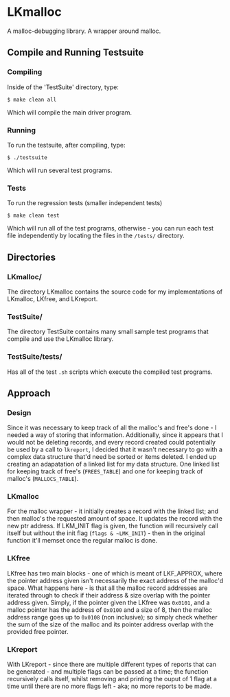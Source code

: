 # LKmalloc

A malloc-debugging library.
A wrapper around malloc.

## Compile and Running Testsuite

### Compiling

Inside of the 'TestSuite' directory, type:

`$ make clean all`

Which will compile the main driver program.

### Running

To run the testsuite, after compiling, type:

`$ ./testsuite`

Which will run several test programs.

### Tests

To run the regression tests (smaller independent tests)

`$ make clean test`

Which will run all of the test programs, otherwise - you can run each test file independently by locating the files in the `/tests/` directory.

## Directories

### LKmalloc/

The directory LKmalloc contains the source code for my implementations of LKmalloc, LKfree, and LKreport.

### TestSuite/

The directory TestSuite contains many small sample test programs that compile and use the LKmalloc library.

### TestSuite/tests/

Has all of the test `.sh` scripts which execute the compiled test programs.

## Approach

### Design

Since it was necessary to keep track of all the malloc's and free's done - I needed a way of storing that information. Additionally, since it appears that I would not be deleting records, and every record created could potentially be used by a call to `lkreport`, I decided that it wasn't necessary to go with a complex data structure that'd need be sorted or items deleted. I ended up creating an adapatation of a linked list for my data structure. One linked list for keeping track of free's (`FREES_TABLE`) and one for keeping track of malloc's (`MALLOCS_TABLE`).

### LKmalloc

For the malloc wrapper - it initially creates a record with the linked list; and then malloc's the requested amount of space. It updates the record with the new ptr address. If LKM_INIT flag is given, the function will recursively call itself but without the init flag (`flags & ~LMK_INIT`) - then in the original function it'll memset once the regular malloc is done.

### LKfree

LKfree has two main blocks - one of which is meant of LKF_APPROX, where the pointer address given isn't necessarily the exact address of the malloc'd space. What happens here - is that all the malloc record addresses are iterated through to check if their address & size overlap with the pointer address given. Simply, if the pointer given the LKfree was `0x0101`, and a malloc pointer has the address of `0x0100` and a size of 8, then the malloc address range goes up to `0x0108` (non inclusive); so simply check whether the sum of the size of the malloc and its pointer address overlap with the provided free pointer.

### LKreport

With LKreport - since there are multiple different types of reports that can be generated - and multiple flags can be passed at a time; the function recursively calls itself, whilst removing and printing the ouput of 1 flag at a time until there are no more flags left - aka; no more reports to be made.
